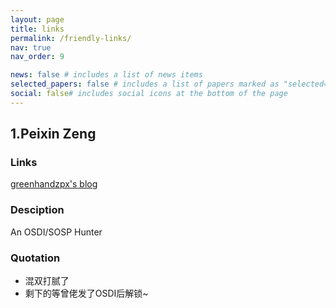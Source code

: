 ```yaml
---
layout: page
title: links
permalink: /friendly-links/
nav: true
nav_order: 9

news: false # includes a list of news items
selected_papers: false # includes a list of papers marked as "selected={true}"
social: false# includes social icons at the bottom of the page
---
```


## 1.Peixin Zeng

### Links

<a href="https://greenhandzpx.github.io/blog/"> greenhandzpx's blog </a>

### Desciption

An OSDI/SOSP Hunter

### Quotation

- 混双打腻了
- 剩下的等曾佬发了OSDI后解锁~

